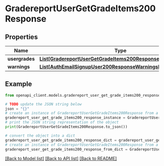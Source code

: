 # GradereportUserGetGradeItems200Response


## Properties

Name | Type | Description | Notes
------------ | ------------- | ------------- | -------------
**usergrades** | [**List[GradereportUserGetGradeItems200ResponseUsergradesInner]**](GradereportUserGetGradeItems200ResponseUsergradesInner.md) |  | 
**warnings** | [**List[AuthEmailSignupUser200ResponseWarningsInner]**](AuthEmailSignupUser200ResponseWarningsInner.md) |  | [optional] 

## Example

```python
from openapi_client.models.gradereport_user_get_grade_items200_response import GradereportUserGetGradeItems200Response

# TODO update the JSON string below
json = "{}"
# create an instance of GradereportUserGetGradeItems200Response from a JSON string
gradereport_user_get_grade_items200_response_instance = GradereportUserGetGradeItems200Response.from_json(json)
# print the JSON string representation of the object
print(GradereportUserGetGradeItems200Response.to_json())

# convert the object into a dict
gradereport_user_get_grade_items200_response_dict = gradereport_user_get_grade_items200_response_instance.to_dict()
# create an instance of GradereportUserGetGradeItems200Response from a dict
gradereport_user_get_grade_items200_response_from_dict = GradereportUserGetGradeItems200Response.from_dict(gradereport_user_get_grade_items200_response_dict)
```
[[Back to Model list]](../README.md#documentation-for-models) [[Back to API list]](../README.md#documentation-for-api-endpoints) [[Back to README]](../README.md)


